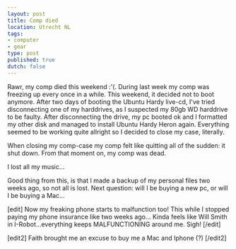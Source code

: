 ```yaml
---
layout: post
title: Comp died
location: Utrecht NL
tags:
- computer
- gear
type: post
published: true
dutch: false
---
```

Rawr, my comp died this weekend :'(. During last week my comp was freezing up every once in a while. This weekend, it decided not to boot anymore. After two days of booting the Ubuntu Hardy live-cd, I've tried disconnecting one of my harddrives, as I suspected my 80gb WD harddrive to be faulty. After disconnecting the drive, my pc booted ok and I formatted my other disk and managed to install Ubuntu Hardy Heron again. Everything seemed to be working quite allright so I decided to close my case, literally.

When closing my comp-case my comp felt like quitting all of the sudden: it shut down. From that moment on, my comp was dead.

I lost all my music...

Good thing from this, is that I made a backup of my personal files two weeks ago, so not all is lost.
Next question: will I be buying a new pc, or will I be buying a Mac...

[edit] Now my freaking phone starts to malfunction too! This while I stopped paying my phone insurance like two weeks ago... Kinda feels like Will Smith in I-Robot...everything keeps MALFUNCTIONING around me. Sigh! [/edit]

[edit2] Faith brought me an excuse to buy me a Mac and Iphone (?) [/edit2]
